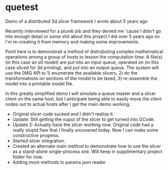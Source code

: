 # quetest
Demo of a distributed 3d slicer framework I wrote about 5 years ago

Recently interviewed for a plumb job and they denied me 'cause I didn't go into enough detail or some shit about this project I did over 5 years ago so I'm re-creating it from memory and making some improvements.

Point here is to demonstrait a method of distrubuting complex mathematical operations among a group of hosts to lesson the computation time. A file(s) (in this case an stl model) are put into an input queue, operated on (in this case sliced for 3d printing), and put into an output queue. The system will use the 0MQ API to 1) enumerate the available slicers, 2) do the transformations on sections of the model to be lazed, 3) re-assemble the model into a printable model file.

In this greatly simplified demo I will simulate a queue master and a slicer client on the same host, but I anticipate being able to easily move the client nodes out to actual hosts after I get the main demo working.

<p><ul><li>Original slicer code sucked and I didn't realize it.</li><li>Update: Still getting the ouput of the slicer to get turned into GCode.</li>
<li>Update 2: Actually have the slicer working now. Original code had a really stupid flaw that I finally uncovered today. Now I can make some constructive progress.</li>
<li>Started slicer integration.</li>
<li>Created an alternate main method to demonstrate how to use the slicer as a stand-alone single-process one. Will keep in supplimentary project folder for now.</li>
<li>Adding more methods to params json reader</li></ul></p>

